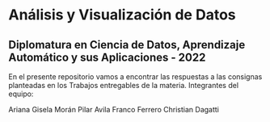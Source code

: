# Análisis y Visualización de Datos #

## Diplomatura en Ciencia de Datos, Aprendizaje Automático y sus Aplicaciones - 2022

En el presente repositorio vamos a encontrar las respuestas a las consignas planteadas en los Trabajos entregables de la materia.
Integrantes del equipo:

Ariana Gisela Morán
Pilar Avila
Franco Ferrero
Christian Dagatti
